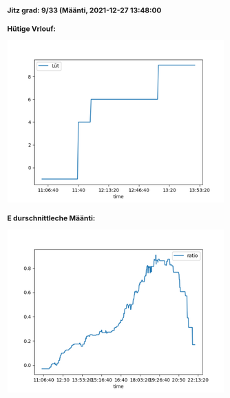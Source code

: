 ### Jitz grad: 9/33 (Määnti, 2021-12-27 13:48:00

### Hütige Vrlouf:
![Graph](Today.png)

### E durschnittleche Määnti:
![Graph](Määnti.png)